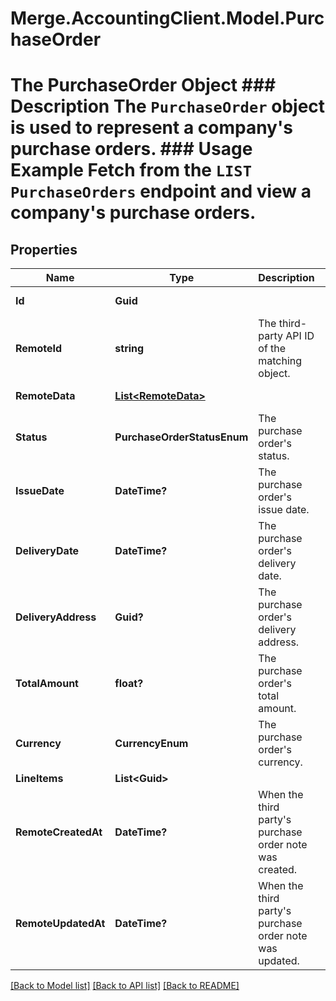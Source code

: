 # Merge.AccountingClient.Model.PurchaseOrder
# The PurchaseOrder Object ### Description The `PurchaseOrder` object is used to represent a company's purchase orders.  ### Usage Example Fetch from the `LIST PurchaseOrders` endpoint and view a company's purchase orders.

## Properties

Name | Type | Description | Notes
------------ | ------------- | ------------- | -------------
**Id** | **Guid** |  | [optional] [readonly] 
**RemoteId** | **string** | The third-party API ID of the matching object. | [optional] 
**RemoteData** | [**List&lt;RemoteData&gt;**](RemoteData.md) |  | [optional] [readonly] 
**Status** | **PurchaseOrderStatusEnum** | The purchase order&#39;s status. | [optional] 
**IssueDate** | **DateTime?** | The purchase order&#39;s issue date. | [optional] 
**DeliveryDate** | **DateTime?** | The purchase order&#39;s delivery date. | [optional] 
**DeliveryAddress** | **Guid?** | The purchase order&#39;s delivery address. | [optional] 
**TotalAmount** | **float?** | The purchase order&#39;s total amount. | [optional] 
**Currency** | **CurrencyEnum** | The purchase order&#39;s currency. | [optional] 
**LineItems** | **List&lt;Guid&gt;** |  | [optional] 
**RemoteCreatedAt** | **DateTime?** | When the third party&#39;s purchase order note was created. | [optional] 
**RemoteUpdatedAt** | **DateTime?** | When the third party&#39;s purchase order note was updated. | [optional] 

[[Back to Model list]](../README.md#documentation-for-models) [[Back to API list]](../README.md#documentation-for-api-endpoints) [[Back to README]](../README.md)

